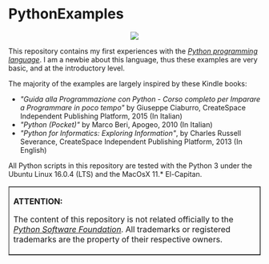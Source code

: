 # PythonExamples
<center><A href="http://www.python.org"><IMG src="https://www.python.org/static/community_logos/python-logo.png" border="0"></A></center><p>

This repository contains my first experiences with the <A href="http://www.python.org"><i>Python programming language</i></A>. I am a newbie about this language, thus these examples are very basic, and at the introductory level.

The majority of the examples are largely inspired by these Kindle books:

- <i>"Guida alla Programmazione con Python - Corso completo per Imparare a Programmare in poco tempo"</i> by Giuseppe Ciaburro, CreateSpace Independent Publishing Platform, 2015 (In Italian)
- <i>"Python (Pocket)"</i> by Marco Beri, Apogeo, 2010 (In Italian)
- <i>"Python for Informatics: Exploring Information"</i>, by Charles Russell Severance, CreateSpace Independent Publishing Platform, 2013 (In English)

All Python scripts in this repository are tested with the Python 3 under the Ubuntu Linux 16.0.4 (LTS) and the MacOsX 11.* El-Capitan.

<p><table border=1><tr><td><p><b>ATTENTION:</b><p>The content of this repository is not related officially to the <i><A href="https://www.python.org/psf-landing">Python Software Foundation</A></i>. All trademarks or registered trademarks are the property of their respective owners.</td></tr></table>

